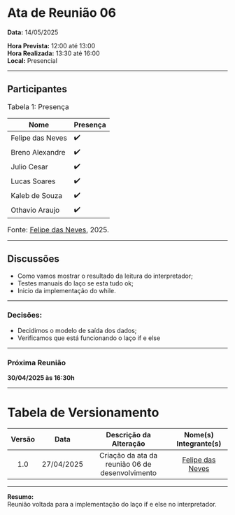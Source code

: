 # Ata de Reunião 06

**Data:** 14/05/2025  

**Hora Prevista:** 12:00 até 13:00  
**Hora Realizada:** 13:30 até 16:00  
**Local:** Presencial

---

## Participantes

<font size="3"><p style="text-align: left">Tabela 1: Presença</p></font>

| Nome              | Presença |
|-------------------|----------|
| Felipe das Neves  | ✔️        |
| Breno Alexandre   | ✔️        |
| Julio Cesar       | ✔️        |
| Lucas Soares      | ✔️        |
| Kaleb de Souza    | ✔️        |
| Othavio Araujo    | ✔️        |

<font size="3"><p style="text-align: left">Fonte: [Felipe das Neves](https://github.com/FelipeFreire-gf), 2025.</p></font>

---

## Discussões

- Como vamos mostrar o resultado da leitura do interpretador;
- Testes manuais do laço se esta tudo ok;
- Inicio da implementação do while.

---

### Decisões:

- Decidimos o modelo de saída dos dados;
- Verificamos que está funcionando o laço if e else

---

### Próxima Reunião
**30/04/2025 às 16:30h**

---

# Tabela de Versionamento 

| Versão | Data       | Descrição da Alteração                     | Nome(s) Integrante(s) |
| :----: | :--------: | :----------------------------------------: | :-------------------: |
| 1.0    | 27/04/2025 | Criação da ata da reunião 06 de desenvolvimento  | [Felipe das Neves](https://github.com/FelipeFreire-gf)        |

---

**Resumo:**  
Reunião voltada para a implementação do laço if e else no interpretador.
